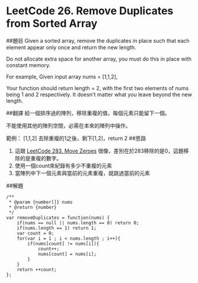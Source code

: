 # LeetCode 26. Remove Duplicates from Sorted Array

##題目
Given a sorted array, remove the duplicates in place such that each element appear only once and return the new length.

Do not allocate extra space for another array, you must do this in place with constant memory.

For example,
Given input array nums = [1,1,2],

Your function should return length = 2, with the first two elements of nums being 1 and 2 respectively. It doesn't matter what you leave beyond the new length.

##翻譯
給一個排序過的陣列，移除重複的值，每個元素只能留下一個。
  
不能使用其他的陣列空間，必需在本來的陣列中操作。
  
  範例：
  [1,1,2] 去除重複的1之後，剩下[1,2]，return 2
##思路
1. 這跟 [LeetCode 283. Move Zeroes](283md.md) 很像，差別在於283移除的是0，這題移除的是重複的數字。
2. 使用一個count來紀錄有多少不重複的元素
3. 當陣列中下一個元素與當前的元素重複，就跳過當前的元素

##解題
```
/**
 * @param {number[]} nums
 * @return {number}
 */
var removeDuplicates = function(nums) {
    if(nums == null || nums.length == 0) return 0;
    if(nums.length == 1) return 1;
    var count = 0;
    for(var i = 1 ; i < nums.length ; i++){
        if(nums[count] != nums[i]){
            count++;
            nums[count] = nums[i];
        }
    }    
    return ++count;
};
```





